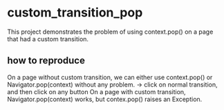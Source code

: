 # custom_transition_pop

This project demonstrates the problem of using context.pop() on a page that had a custom transition.

## how to reproduce
On a page without custom transition, we can either use context.pop() or Navigator.pop(context) without any problem.
-> click on normal transition, and then click on any button
On a page with custom transition, Navigator.pop(context) works, but contex.pop() raises an Exception.
